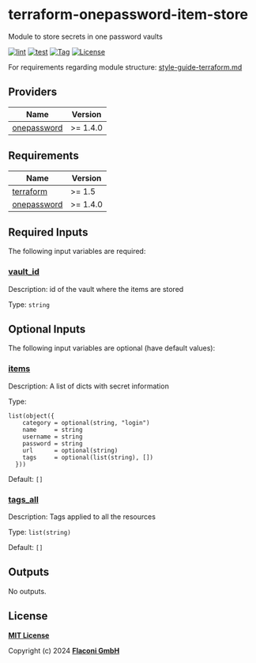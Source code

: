 # terraform-onepassword-item-store

Module to store secrets in one password vaults

[![lint](https://github.com/flaconi/terraform-onepassword-item-store/workflows/lint/badge.svg)](https://github.com/flaconi/terraform-onepassword-item-store/actions?query=workflow%3Alint)
[![test](https://github.com/flaconi/terraform-onepassword-item-store/workflows/test/badge.svg)](https://github.com/flaconi/terraform-onepassword-item-store/actions?query=workflow%3Atest)
[![Tag](https://img.shields.io/github/tag/flaconi/terraform-onepassword-item-store.svg)](https://github.com/flaconi/terraform-onepassword-item-store/releases)
[![License](https://img.shields.io/badge/license-MIT-blue.svg)](https://opensource.org/licenses/MIT)

For requirements regarding module structure: [style-guide-terraform.md](https://github.com/Flaconi/devops-docs/blob/master/doc/conventions/style-guide-terraform.md)

<!-- TFDOCS_HEADER_START -->


<!-- TFDOCS_HEADER_END -->

<!-- TFDOCS_PROVIDER_START -->
## Providers

| Name | Version |
|------|---------|
| <a name="provider_onepassword"></a> [onepassword](#provider\_onepassword) | >= 1.4.0 |

<!-- TFDOCS_PROVIDER_END -->

<!-- TFDOCS_REQUIREMENTS_START -->
## Requirements

| Name | Version |
|------|---------|
| <a name="requirement_terraform"></a> [terraform](#requirement\_terraform) | >= 1.5 |
| <a name="requirement_onepassword"></a> [onepassword](#requirement\_onepassword) | >= 1.4.0 |

<!-- TFDOCS_REQUIREMENTS_END -->

<!-- TFDOCS_INPUTS_START -->
## Required Inputs

The following input variables are required:

### <a name="input_vault_id"></a> [vault\_id](#input\_vault\_id)

Description: id of the vault where the items are stored

Type: `string`

## Optional Inputs

The following input variables are optional (have default values):

### <a name="input_items"></a> [items](#input\_items)

Description: A list of dicts with secret information

Type:

```hcl
list(object({
    category = optional(string, "login")
    name     = string
    username = string
    password = string
    url      = optional(string)
    tags     = optional(list(string), [])
  }))
```

Default: `[]`

### <a name="input_tags_all"></a> [tags\_all](#input\_tags\_all)

Description: Tags applied to all the resources

Type: `list(string)`

Default: `[]`

<!-- TFDOCS_INPUTS_END -->

<!-- TFDOCS_OUTPUTS_START -->
## Outputs

No outputs.

<!-- TFDOCS_OUTPUTS_END -->

## License

**[MIT License](LICENSE)**

Copyright (c) 2024 **[Flaconi GmbH](https://github.com/flaconi)**
